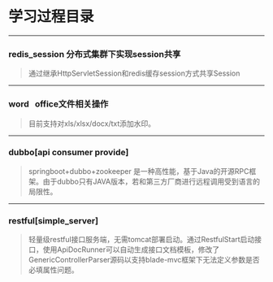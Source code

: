 # 学习过程目录
---
   ### redis_session  分布式集群下实现session共享
   >   通过继承HttpServletSession和redis缓存session方式共享Session
---
   ### word   office文件相关操作
   >   目前支持对xls/xlsx/docx/txt添加水印。
   
---
   ### dubbo[api consumer provide]
   >   springboot+dubbo+zookeeper 是一种高性能，基于Java的开源RPC框架。由于dubbo只有JAVA版本，若和第三方厂商进行远程调用受到语言的局限性。
   
   
---
   ### restful[simple_server]
   >    轻量级restful接口服务端，无需tomcat部署启动。通过RestfulStart启动接口，使用ApiDocRunner可以自动生成接口文档模板，修改了GenericControllerParser源码以支持blade-mvc框架下无法定义参数是否必填属性问题。
